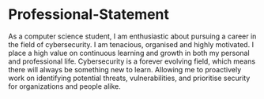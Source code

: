 # Professional-Statement
As a computer science student, I am enthusiastic about pursuing a career in the field of cybersecurity. I am tenacious, organised and highly motivated. I place a high value on continuous learning and growth in both my personal and professional life. Cybersecurity is a forever evolving field, which means there will always be something new to learn. Allowing me to proactively work on identifying potential threats, vulnerabilities, and prioritise security for organizations and people alike. 
